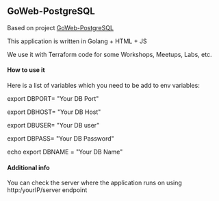 ## GoWeb-PostgreSQL

Based on project [GoWeb-PostgreSQL](https://adaickalavan.github.io/portfolio/golang-web-application-with-postgresql/)

This application is written in Golang + HTML + JS

We use it with Terraform code for some Workshops, Meetups, Labs, etc.

#### How to use it

Here is a list of variables which you need to be add to env variables:

export DBPORT= "Your DB Port"

export DBHOST= "Your DB Host"

export DBUSER= "Your DB user"

export DBPASS= "Your DB Password"

echo export DBNAME = "Your DB Name"

#### Additional info

You can check the server where the application runs on using http:/yourIP/server endpoint 